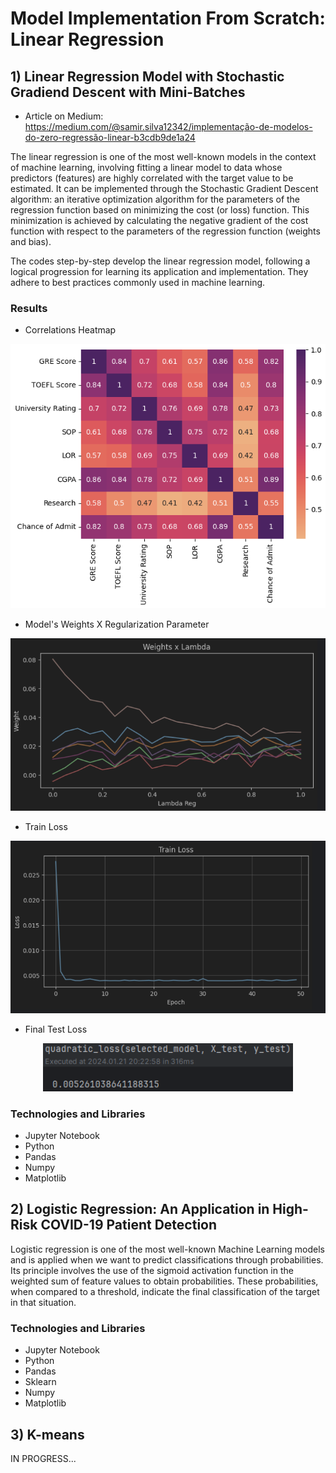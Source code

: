 # Model Implementation From Scratch: Linear Regression

## 1) Linear Regression Model with Stochastic Gradiend Descent with Mini-Batches

- Article on Medium: https://medium.com/@samir.silva12342/implementação-de-modelos-do-zero-regressão-linear-b3cdb9de1a24
 
The linear regression is one of the most well-known models in the context of machine learning, involving fitting a linear model to data whose predictors (features) are highly correlated with the target value to be estimated. It can be implemented through the Stochastic Gradient Descent algorithm: an iterative optimization algorithm for the parameters of the regression function based on minimizing the cost (or loss) function. This minimization is achieved by calculating the negative gradient of the cost function with respect to the parameters of the regression function (weights and bias).

The codes step-by-step develop the linear regression model, following a logical progression for learning its application and implementation. They adhere to best practices commonly used in machine learning.

### Results

- Correlations Heatmap

<p align="center">
    <img width="600" src="https://github.com/Samirnunes/data-science/blob/main/machine_learning/model_implementation/linear_regression/images/correlations_heatmap.png" alt="Material Bread logo">
<p>

- Model's Weights X Regularization Parameter

<p align="center">
    <img width="600" src="https://github.com/Samirnunes/data-science/blob/main/machine_learning/model_implementation/linear_regression/images/weights_lambda.png" alt="Material Bread logo">
<p>

- Train Loss

 <p align="center">
    <img width="600" src="https://github.com/Samirnunes/data-science/blob/main/machine_learning/model_implementation/linear_regression/images/train_loss.png" alt="Material Bread logo">
<p>

- Final Test Loss

<p align="center">
    <img width="400" src="https://github.com/Samirnunes/data-science/blob/main/machine_learning/model_implementation/linear_regression/images/final_loss.png" alt="Material Bread logo">
<p>

### Technologies and Libraries

- Jupyter Notebook
- Python
- Pandas
- Numpy
- Matplotlib

## 2) Logistic Regression: An Application in High-Risk COVID-19 Patient Detection

Logistic regression is one of the most well-known Machine Learning models and is applied when we want to predict classifications through probabilities. Its principle involves the use of the sigmoid activation function in the weighted sum of feature values to obtain probabilities. These probabilities, when compared to a threshold, indicate the final classification of the target in that situation.

### Technologies and Libraries

- Jupyter Notebook
- Python
- Pandas
- Sklearn
- Numpy
- Matplotlib

## 3) K-means

IN PROGRESS...
